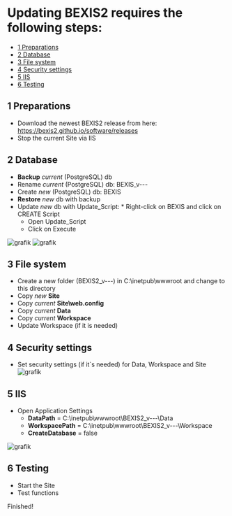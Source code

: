  # Updating BEXIS2 requires the following steps:

<!-- TOC -->
- [1 Preparations](#1-preparations)
- [2 Database](#2-database)
- [3 File system](#3-file-system)
- [4 Security settings](#4-security-settings)
- [5 IIS](#5-IIS)
- [6 Testing](#6-Testing)

<!-- /TOC -->

## 1 Preparations
* Download the newest BEXIS2 release from here: https://bexis2.github.io/software/releases
* Stop the current Site via IIS

## 2 Database
* **Backup** *current* (PostgreSQL) db
* Rename *current* (PostgreSQL) db: BEXIS_v--- 
* Create *new* (PostgreSQL) db: BEXIS
* **Restore** *new* db with backup
* Update *new* db with Update_Script:
		* Right-click on BEXIS and click on CREATE Script
 	* Open Update_Script
  * Click on Execute
		
![grafik](https://user-images.githubusercontent.com/68608907/236138033-6ca678b2-ac88-4328-85b6-9791cac5b282.png)
![grafik](https://user-images.githubusercontent.com/68608907/236138629-7a9fcea6-275b-42df-84c5-d5f9fc465653.png)


## 3 File system
* Create a new folder (BEXIS2_v---) in C:\inetpub\wwwroot and change to this directory
* Copy *new* **Site** 
* Copy *current* **Site\web.config**  
* Copy *current* **Data** 
* Copy *current* **Workspace** 
* Update Workspace (if it is needed)

## 4 Security settings
* Set security settings (if it`s needed) for Data, Workspace and Site 
![grafik](https://user-images.githubusercontent.com/68608907/235126020-bb9dccc1-5815-4871-b136-863c203cf651.png)

## 5 IIS
* Open Application Settings 
  * **DataPath** = C:\inetpub\wwwroot\BEXIS2_v---\Data
  * **WorkspacePath** = C:\inetpub\wwwroot\BEXIS2_v---\Workspace
  * **CreateDatabase** = false 
 
![grafik](https://user-images.githubusercontent.com/68608907/235127702-c16a0be9-5b56-47ab-9a47-dd96da637d3b.png)

## 6 Testing
* Start the Site
* Test functions

Finished!
